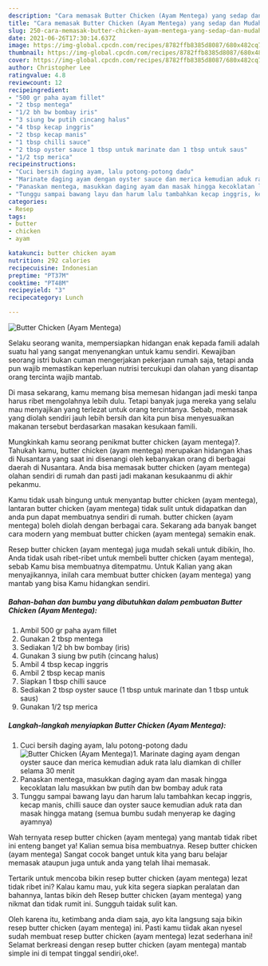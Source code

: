 ```yaml
---
description: "Cara memasak Butter Chicken (Ayam Mentega) yang sedap dan Mudah Dibuat"
title: "Cara memasak Butter Chicken (Ayam Mentega) yang sedap dan Mudah Dibuat"
slug: 250-cara-memasak-butter-chicken-ayam-mentega-yang-sedap-dan-mudah-dibuat
date: 2021-06-26T17:30:14.637Z
image: https://img-global.cpcdn.com/recipes/8782ffb8385d8087/680x482cq70/butter-chicken-ayam-mentega-foto-resep-utama.jpg
thumbnail: https://img-global.cpcdn.com/recipes/8782ffb8385d8087/680x482cq70/butter-chicken-ayam-mentega-foto-resep-utama.jpg
cover: https://img-global.cpcdn.com/recipes/8782ffb8385d8087/680x482cq70/butter-chicken-ayam-mentega-foto-resep-utama.jpg
author: Christopher Lee
ratingvalue: 4.8
reviewcount: 12
recipeingredient:
- "500 gr paha ayam fillet"
- "2 tbsp mentega"
- "1/2 bh bw bombay iris"
- "3 siung bw putih cincang halus"
- "4 tbsp kecap inggris"
- "2 tbsp kecap manis"
- "1 tbsp chilli sauce"
- "2 tbsp oyster sauce 1 tbsp untuk marinate dan 1 tbsp untuk saus"
- "1/2 tsp merica"
recipeinstructions:
- "Cuci bersih daging ayam, lalu potong-potong dadu"
- "Marinate daging ayam dengan oyster sauce dan merica kemudian aduk rata lalu diamkan di chiller selama 30 menit"
- "Panaskan mentega, masukkan daging ayam dan masak hingga kecoklatan lalu masukkan bw putih dan bw bombay aduk rata"
- "Tunggu sampai bawang layu dan harum lalu tambahkan kecap inggris, kecap manis, chilli sauce dan oyster sauce kemudian aduk rata dan masak hingga matang (semua bumbu sudah menyerap ke daging ayamnya)"
categories:
- Resep
tags:
- butter
- chicken
- ayam

katakunci: butter chicken ayam 
nutrition: 292 calories
recipecuisine: Indonesian
preptime: "PT37M"
cooktime: "PT48M"
recipeyield: "3"
recipecategory: Lunch

---
```



![Butter Chicken (Ayam Mentega)](https://img-global.cpcdn.com/recipes/8782ffb8385d8087/680x482cq70/butter-chicken-ayam-mentega-foto-resep-utama.jpg)

Selaku seorang wanita, mempersiapkan hidangan enak kepada famili adalah suatu hal yang sangat menyenangkan untuk kamu sendiri. Kewajiban seorang istri bukan cuman mengerjakan pekerjaan rumah saja, tetapi anda pun wajib memastikan keperluan nutrisi tercukupi dan olahan yang disantap orang tercinta wajib mantab.

Di masa  sekarang, kamu memang bisa memesan hidangan jadi meski tanpa harus ribet mengolahnya lebih dulu. Tetapi banyak juga mereka yang selalu mau menyajikan yang terlezat untuk orang tercintanya. Sebab, memasak yang diolah sendiri jauh lebih bersih dan kita pun bisa menyesuaikan makanan tersebut berdasarkan masakan kesukaan famili. 



Mungkinkah kamu seorang penikmat butter chicken (ayam mentega)?. Tahukah kamu, butter chicken (ayam mentega) merupakan hidangan khas di Nusantara yang saat ini disenangi oleh kebanyakan orang di berbagai daerah di Nusantara. Anda bisa memasak butter chicken (ayam mentega) olahan sendiri di rumah dan pasti jadi makanan kesukaanmu di akhir pekanmu.

Kamu tidak usah bingung untuk menyantap butter chicken (ayam mentega), lantaran butter chicken (ayam mentega) tidak sulit untuk didapatkan dan anda pun dapat membuatnya sendiri di rumah. butter chicken (ayam mentega) boleh diolah dengan berbagai cara. Sekarang ada banyak banget cara modern yang membuat butter chicken (ayam mentega) semakin enak.

Resep butter chicken (ayam mentega) juga mudah sekali untuk dibikin, lho. Anda tidak usah ribet-ribet untuk membeli butter chicken (ayam mentega), sebab Kamu bisa membuatnya ditempatmu. Untuk Kalian yang akan menyajikannya, inilah cara membuat butter chicken (ayam mentega) yang mantab yang bisa Kamu hidangkan sendiri.

<!--inarticleads1-->

##### Bahan-bahan dan bumbu yang dibutuhkan dalam pembuatan Butter Chicken (Ayam Mentega):

1. Ambil 500 gr paha ayam fillet
1. Gunakan 2 tbsp mentega
1. Sediakan 1/2 bh bw bombay (iris)
1. Gunakan 3 siung bw putih (cincang halus)
1. Ambil 4 tbsp kecap inggris
1. Ambil 2 tbsp kecap manis
1. Siapkan 1 tbsp chilli sauce
1. Sediakan 2 tbsp oyster sauce (1 tbsp untuk marinate dan 1 tbsp untuk saus)
1. Gunakan 1/2 tsp merica




<!--inarticleads2-->

##### Langkah-langkah menyiapkan Butter Chicken (Ayam Mentega):

1. Cuci bersih daging ayam, lalu potong-potong dadu
<img src="https://img-global.cpcdn.com/steps/fa9da10a174b750a/160x128cq70/butter-chicken-ayam-mentega-langkah-memasak-1-foto.jpg" alt="Butter Chicken (Ayam Mentega)">1. Marinate daging ayam dengan oyster sauce dan merica kemudian aduk rata lalu diamkan di chiller selama 30 menit
1. Panaskan mentega, masukkan daging ayam dan masak hingga kecoklatan lalu masukkan bw putih dan bw bombay aduk rata
1. Tunggu sampai bawang layu dan harum lalu tambahkan kecap inggris, kecap manis, chilli sauce dan oyster sauce kemudian aduk rata dan masak hingga matang (semua bumbu sudah menyerap ke daging ayamnya)




Wah ternyata resep butter chicken (ayam mentega) yang mantab tidak ribet ini enteng banget ya! Kalian semua bisa membuatnya. Resep butter chicken (ayam mentega) Sangat cocok banget untuk kita yang baru belajar memasak ataupun juga untuk anda yang telah lihai memasak.

Tertarik untuk mencoba bikin resep butter chicken (ayam mentega) lezat tidak ribet ini? Kalau kamu mau, yuk kita segera siapkan peralatan dan bahannya, lantas bikin deh Resep butter chicken (ayam mentega) yang nikmat dan tidak rumit ini. Sungguh taidak sulit kan. 

Oleh karena itu, ketimbang anda diam saja, ayo kita langsung saja bikin resep butter chicken (ayam mentega) ini. Pasti kamu tiidak akan nyesel sudah membuat resep butter chicken (ayam mentega) lezat sederhana ini! Selamat berkreasi dengan resep butter chicken (ayam mentega) mantab simple ini di tempat tinggal sendiri,oke!.


